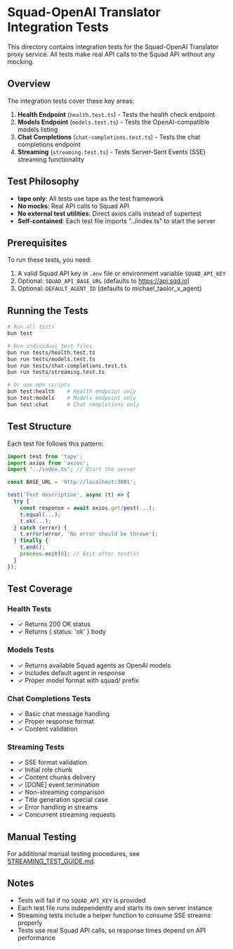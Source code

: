 # Squad-OpenAI Translator Integration Tests

This directory contains integration tests for the Squad-OpenAI Translator proxy service. All tests make real API calls to the Squad API without any mocking.

## Overview

The integration tests cover these key areas:

1. **Health Endpoint** (`health.test.ts`) - Tests the health check endpoint
2. **Models Endpoint** (`models.test.ts`) - Tests the OpenAI-compatible models listing
3. **Chat Completions** (`chat-completions.test.ts`) - Tests the chat completions endpoint
4. **Streaming** (`streaming.test.ts`) - Tests Server-Sent Events (SSE) streaming functionality

## Test Philosophy

- **tape only**: All tests use tape as the test framework
- **No mocks**: Real API calls to Squad API
- **No external test utilities**: Direct axios calls instead of supertest
- **Self-contained**: Each test file imports "../index.ts" to start the server

## Prerequisites

To run these tests, you need:

1. A valid Squad API key in `.env` file or environment variable `SQUAD_API_KEY`
2. Optional: `SQUAD_API_BASE_URL` (defaults to https://api.sqd.io)
3. Optional: `DEFAULT_AGENT_ID` (defaults to michael_taolor_x_agent)

## Running the Tests

```bash
# Run all tests
bun test

# Run individual test files
bun run tests/health.test.ts
bun run tests/models.test.ts
bun run tests/chat-completions.test.ts
bun run tests/streaming.test.ts

# Or use npm scripts
bun test:health    # Health endpoint only
bun test:models    # Models endpoint only
bun test:chat      # Chat completions only
```

## Test Structure

Each test file follows this pattern:
```typescript
import test from 'tape';
import axios from 'axios';
import "../index.ts"; // Start the server

const BASE_URL = 'http://localhost:3001';

test('Test description', async (t) => {
  try {
    const response = await axios.get/post(...);
    t.equal(...);
    t.ok(...);
  } catch (error) {
    t.error(error, 'No error should be thrown');
  } finally {
    t.end();
    process.exit(0); // Exit after test(s)
  }
});
```

## Test Coverage

### Health Tests
- ✓ Returns 200 OK status
- ✓ Returns { status: 'ok' } body

### Models Tests
- ✓ Returns available Squad agents as OpenAI models
- ✓ Includes default agent in response
- ✓ Proper model format with squad/ prefix

### Chat Completions Tests
- ✓ Basic chat message handling
- ✓ Proper response format
- ✓ Content validation

### Streaming Tests
- ✓ SSE format validation
- ✓ Initial role chunk
- ✓ Content chunks delivery
- ✓ [DONE] event termination
- ✓ Non-streaming comparison
- ✓ Title generation special case
- ✓ Error handling in streams
- ✓ Concurrent streaming requests

## Manual Testing

For additional manual testing procedures, see [STREAMING_TEST_GUIDE.md](./STREAMING_TEST_GUIDE.md).

## Notes

- Tests will fail if no `SQUAD_API_KEY` is provided
- Each test file runs independently and starts its own server instance
- Streaming tests include a helper function to consume SSE streams properly
- Tests use real Squad API calls, so response times depend on API performance